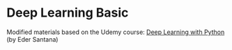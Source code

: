 # Deep Learning Basic

Modified materials based on the Udemy course: [Deep Learning with Python](https://www.udemy.com/deep-learning-with-python) (by Eder Santana)
